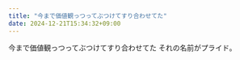 ```yaml
---
title: "今まで価値観っつってぶつけてすり合わせてた"
date: 2024-12-21T15:34:32+09:00
---
```

今まで価値観っつってぶつけてすり合わせてた
それの名前がプライド。
